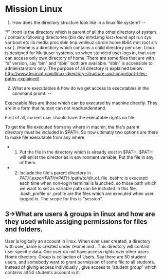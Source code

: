 Mission Linux
==========
1. How does the directory structure look like in a linux file system?
--

“/” (root) is the directory which is parent of all the other directory of system. / contains following directories {bin    dev   initrd.img  lost+found  opt   run   sys  var
boot   etc   lib   media       proc  sbin  tmp  vmlinuz
cdrom  home  lib64       mnt         root  srv   usr
}. /Home is a directiory which contains a child directory per user. Linux is designed for Multiuser systems, so when standerd user logs in, that user can access only own directory of home. There are some files that are with “s” version, say “bin” and “sbin” both are available. “sbin” is accessible to administarators only. 
The purpose of all directory is explained below:
 http://www.tecmint.com/linux-directory-structure-and-important-files-paths-explained/


2. What are executables & how do we get access to executables in the command promt.
--

Executable files are those which can be executed by machine directly. They are in a form that human can not read/understand.

First of all, current user should have the executable rights on file.

To get the file executed from any where in machin, the file's parent directory must be included in $PATH. So now ultimatly two options are there to make file executable from any where 

- 1) Put the file in the directory which is already exist in $PATH.
	$PATH will enlist the directories in environment variable, Put the file in any of them.
- 2) Include the file's parent directory in $PATH.
        export PATH=$PATH:/path/to/dir_of_file
	.bashrc is executed each time when non-login terminal is launched. so those path which we want to set as variable path can be included in this file. 
	.bash_profile or .profile are the files which are executed when user logged in. The scope for this is "session". 

3->What are users &  groups in linux and how are they used while assiging permissions for files and folders.
--------------------------------------------------------------------------------------------
User is logically an account in linux. When ever user created, a directory with user_name is created under /Home and . This directory will contain user specific data. One user do not have access rights over other users Home directory.  Group is collaction of Users. Say there are 50 student users, and somebody want to grant permission of some file to all students. Instead of giving access individually , give access to “student group” which contains all 50 students account in it. 




